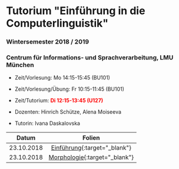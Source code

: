 # Tutorium "Einführung in die Computerlinguistik"
### Wintersemester 2018 / 2019
### Centrum für Informations- und Sprachverarbeitung, LMU München

 - Zeit/Vorlesung: Mo 14:15-15:45 (BU101)
 - Zeit/Vorlesung/Übung: Fr 10:15-11:45 (BU101)
 - Zeit/Tutorium: <span style="color:red">**Di 12:15-13:45 (U127)**</span>

 - Dozenten: Hinrich Schütze, Alena Moiseeva
 - Tutorin: Ivana Daskalovska

| Datum | Folien
|------------|:----------------------------------------------:|
| 23.10.2018 | [Einführung](tutorium_1.pdf){:target="_blank"}
| 23.10.2018 | [Morphologie](tutorium_1.pdf){:target="_blank"}
